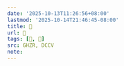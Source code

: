 ```yaml
---
date: '2025-10-13T11:26:56+08:00'
lastmod: '2025-10-14T21:46:45-08:00'
title: 󰔝
url: 󰔝
tags: [𩸃, 𩸃]
src: GHZR, DCCV
note:
---
```

